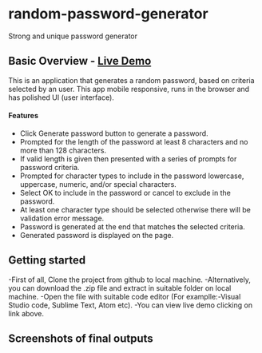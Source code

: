 # random-password-generator
Strong and unique  password generator



## Basic Overview - [Live Demo](https://marasinipradeep.github.io/random-password-generator/.)

This is  an application that generates a random password, based on criteria selected by an user. This app mobile responsive, runs in the browser and has polished UI (user interface).

#### Features

 - Click Generate password button to generate a password.
 - Prompted for the length of the password at least 8 characters and no more than 128  characters.
 - If valid length is given then presented with a series of prompts for password criteria.
 - Prompted for character types to include in the password lowercase, uppercase, numeric, and/or special characters.
 - Select OK to include in the password or cancel to exclude in the password.
 - At least one character type should be selected otherwise there will be validation error message.
 - Password is generated at the end that matches the selected criteria.
 - Generated password is displayed on the page.


 ## Getting started

-First of all, Clone the project from github to local machine.
-Alternatively, you can download the .zip file and extract in suitable folder on local machine. 
-Open the file with suitable code editor (For examplle:-Visual Studio code, Sublime Text, Atom etc).
-You can view live demo clicking on link above.

## Screenshots of final outputs
